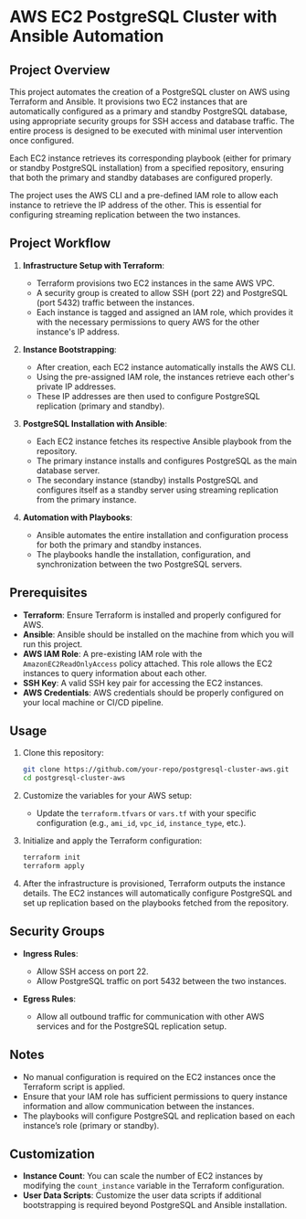 # AWS EC2 PostgreSQL Cluster with Ansible Automation

## Project Overview

This project automates the creation of a PostgreSQL cluster on AWS using Terraform and Ansible. It provisions two EC2 instances that are automatically configured as a primary and standby PostgreSQL database, using appropriate security groups for SSH access and database traffic. The entire process is designed to be executed with minimal user intervention once configured.

Each EC2 instance retrieves its corresponding playbook (either for primary or standby PostgreSQL installation) from a specified repository, ensuring that both the primary and standby databases are configured properly.

The project uses the AWS CLI and a pre-defined IAM role to allow each instance to retrieve the IP address of the other. This is essential for configuring streaming replication between the two instances.

## Project Workflow

1. **Infrastructure Setup with Terraform**:
    - Terraform provisions two EC2 instances in the same AWS VPC.
    - A security group is created to allow SSH (port 22) and PostgreSQL (port 5432) traffic between the instances.
    - Each instance is tagged and assigned an IAM role, which provides it with the necessary permissions to query AWS for the other instance's IP address.

2. **Instance Bootstrapping**:
    - After creation, each EC2 instance automatically installs the AWS CLI.
    - Using the pre-assigned IAM role, the instances retrieve each other's private IP addresses.
    - These IP addresses are then used to configure PostgreSQL replication (primary and standby).

3. **PostgreSQL Installation with Ansible**:
    - Each EC2 instance fetches its respective Ansible playbook from the repository.
    - The primary instance installs and configures PostgreSQL as the main database server.
    - The secondary instance (standby) installs PostgreSQL and configures itself as a standby server using streaming replication from the primary instance.

4. **Automation with Playbooks**:
    - Ansible automates the entire installation and configuration process for both the primary and standby instances.
    - The playbooks handle the installation, configuration, and synchronization between the two PostgreSQL servers.

## Prerequisites

- **Terraform**: Ensure Terraform is installed and properly configured for AWS.
- **Ansible**: Ansible should be installed on the machine from which you will run this project.
- **AWS IAM Role**: A pre-existing IAM role with the `AmazonEC2ReadOnlyAccess` policy attached. This role allows the EC2 instances to query information about each other.
- **SSH Key**: A valid SSH key pair for accessing the EC2 instances.
- **AWS Credentials**: AWS credentials should be properly configured on your local machine or CI/CD pipeline.

## Usage

1. Clone this repository:
    ```bash
    git clone https://github.com/your-repo/postgresql-cluster-aws.git
    cd postgresql-cluster-aws
    ```

2. Customize the variables for your AWS setup:
    - Update the `terraform.tfvars` or `vars.tf` with your specific configuration (e.g., `ami_id`, `vpc_id`, `instance_type`, etc.).
  
3. Initialize and apply the Terraform configuration:
    ```bash
    terraform init
    terraform apply
    ```

4. After the infrastructure is provisioned, Terraform outputs the instance details. The EC2 instances will automatically configure PostgreSQL and set up replication based on the playbooks fetched from the repository.

## Security Groups

- **Ingress Rules**:
    - Allow SSH access on port 22.
    - Allow PostgreSQL traffic on port 5432 between the two instances.

- **Egress Rules**:
    - Allow all outbound traffic for communication with other AWS services and for the PostgreSQL replication setup.

## Notes

- No manual configuration is required on the EC2 instances once the Terraform script is applied.
- Ensure that your IAM role has sufficient permissions to query instance information and allow communication between the instances.
- The playbooks will configure PostgreSQL and replication based on each instance’s role (primary or standby).

## Customization

- **Instance Count**: You can scale the number of EC2 instances by modifying the `count_instance` variable in the Terraform configuration.
- **User Data Scripts**: Customize the user data scripts if additional bootstrapping is required beyond PostgreSQL and Ansible installation.

